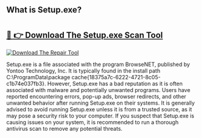 ## What is Setup.exe? 

# <h2><a href="https://exedetect.com/download.php?Setup.exe">🔗 👉 Download The Setup.exe Scan Tool</a></h2>

[![Download The Repair Tool](https://exedetect.com/download-button.jpg)](https://exedetect.com/download.php?Setup.exe)

Setup.exe is a file associated with the program BrowseNET, published by Yontoo Technology, Inc. It is typically found in the install path C:\ProgramData\package cache\{18375a7c-6222-4721-8c05-c1b74e037fb3}. However, Setup.exe has a bad reputation as it is often associated with malware and potentially unwanted programs. Users have reported encountering errors, pop-up ads, browser redirects, and other unwanted behavior after running Setup.exe on their systems. It is generally advised to avoid running Setup.exe unless it is from a trusted source, as it may pose a security risk to your computer. If you suspect that Setup.exe is causing issues on your system, it is recommended to run a thorough antivirus scan to remove any potential threats.